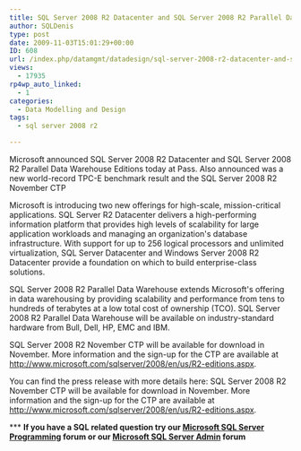 ```yaml
---
title: SQL Server 2008 R2 Datacenter and SQL Server 2008 R2 Parallel Data Warehouse Editions Announced
author: SQLDenis
type: post
date: 2009-11-03T15:01:29+00:00
ID: 608
url: /index.php/datamgmt/datadesign/sql-server-2008-r2-datacenter-and-sql-se/
views:
  - 17935
rp4wp_auto_linked:
  - 1
categories:
  - Data Modelling and Design
tags:
  - sql server 2008 r2

---
```

Microsoft announced SQL Server 2008 R2 Datacenter and SQL Server 2008 R2 Parallel Data Warehouse Editions today at Pass. Also announced was a new world-record TPC-E benchmark result and the SQL Server 2008 R2 November CTP

Microsoft is introducing two new offerings for high-scale, mission-critical applications. SQL Server R2 Datacenter delivers a high-performing information platform that provides high levels of scalability for large application workloads and managing an organization's database infrastructure. With support for up to 256 logical processors and unlimited virtualization, SQL Server Datacenter and Windows Server 2008 R2 Datacenter provide a foundation on which to build enterprise-class solutions.

SQL Server 2008 R2 Parallel Data Warehouse extends Microsoft's offering in data warehousing by providing scalability and performance from tens to hundreds of terabytes at a low total cost of ownership (TCO). SQL Server 2008 R2 Parallel Data Warehouse will be available on industry-standard hardware from Bull, Dell, HP, EMC and IBM.

SQL Server 2008 R2 November CTP will be available for download in November. More information and the sign-up for the CTP are available at http://www.microsoft.com/sqlserver/2008/en/us/R2-editions.aspx.

You can find the press release with more details here: SQL Server 2008 R2 November CTP will be available for download in November. More information and the sign-up for the CTP are available at http://www.microsoft.com/sqlserver/2008/en/us/R2-editions.aspx.



\*** **If you have a SQL related question try our [Microsoft SQL Server Programming][1] forum or our [Microsoft SQL Server Admin][2] forum**<ins></ins>

 [1]: http://forum.lessthandot.com/viewforum.php?f=17
 [2]: http://forum.lessthandot.com/viewforum.php?f=22